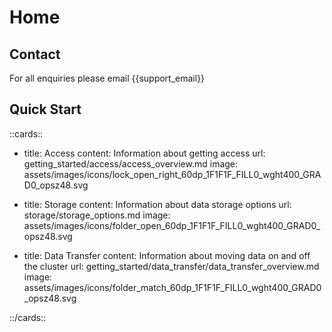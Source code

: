 # Home

## Contact

For all enquiries please email {{support_email}}


## Quick Start


::cards::

- title: Access
  content: Information about getting access
  url: getting_started/access/access_overview.md
  image: assets/images/icons/lock_open_right_60dp_1F1F1F_FILL0_wght400_GRAD0_opsz48.svg

- title: Storage
  content: Information about data storage options
  url: storage/storage_options.md
  image: assets/images/icons/folder_open_60dp_1F1F1F_FILL0_wght400_GRAD0_opsz48.svg

- title: Data Transfer
  content: Information about moving data on and off the cluster
  url: getting_started/data_transfer/data_transfer_overview.md
  image: assets/images/icons/folder_match_60dp_1F1F1F_FILL0_wght400_GRAD0_opsz48.svg

::/cards::



